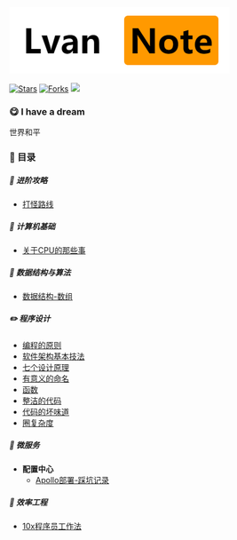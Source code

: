 <img src="img.png">

[![Stars](https://img.shields.io/github/stars/LvanLiu/LvanNote?style=plastic)](https://github.com/LvanLiu/LvanNote)
[![Forks](https://img.shields.io/github/forks/LvanLiu/LvanNote?style=plastic)](https://github.com/LvanLiu/LvanNote)
[![](https://img.shields.io/badge/Author-Lvan-orange.svg)](https://gitee.com/lvanliu/lvan-note)

### :yum: I have a dream

世界和平

### :bookmark: 目录

##### :bowling: 进阶攻略

- [打怪路线](进阶路线/打怪路线.md)

##### :art: 计算机基础

- [关于CPU的那些事](计算机基础/关于CPU的那些事.md)

##### :dart: 数据结构与算法

- [数据结构-数组](数据结构与算法/数据结构-数组.md)

##### :pencil2: 程序设计

- [编程的原则](程序设计/编程的原则.md)
- [软件架构基本技法](程序设计/软件架构基本技法.md)
- [七个设计原理](程序设计/七个设计原理.md)
- [有意义的命名](程序设计/有意义的命名.md)
- [函数](程序设计/函数.md)
- [整洁的代码](程序设计/整洁的代码.md)
- [代码的坏味道](程序设计/代码的坏味道.md)
- [圈复杂度](程序设计/圈复杂度.md)

##### :palm_tree: 微服务

- **配置中心**
  - [Apollo部署-踩坑记录](微服务/配置中心/apollo-踩坑记录.md)

##### :muscle: **效率工程**

- [10x程序员工作法](效率工程/10x程序员工作法.md)
